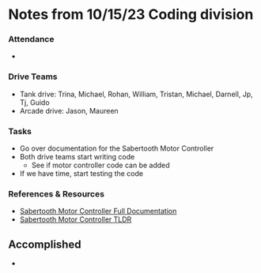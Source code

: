 # Notes from 10/15/23 Coding division   
### Attendance
 - 

### Drive Teams
 - Tank drive: Trina, Michael, Rohan, William, Tristan, Michael, Darnell, Jp, Tj, Guido
 - Arcade drive: Jason, Maureen 

### Tasks
 - Go over documentation for the Sabertooth Motor Controller 
 - Both drive teams start writing code
   - See if motor controller code can be added
 - If we have time, start testing the code

### References & Resources 
 - <a href="http://www.dimensionengineering.com/datasheets/Sabertooth2x60.pdf">Sabertooth Motor Controller Full Documentation</a>
 - <a href="https://docs.google.com/document/d/11yAGNMltDx4X17hl0w9ZD8jwsdREbucdNOAFZO9kq2M/edit?usp=sharing>">Sabertooth Motor Controller TLDR</a> 

## Accomplished
 - 
